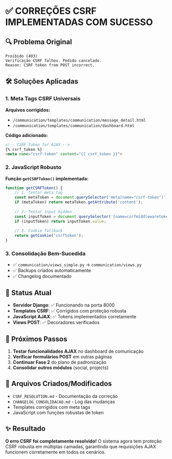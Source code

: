 # ✅ CORREÇÕES CSRF IMPLEMENTADAS COM SUCESSO

## 🔍 Problema Original
```
Proibido (403)
Verificação CSRF falhou. Pedido cancelado.
Reason: CSRF token from POST incorrect.
```

## 🛠️ Soluções Aplicadas

### 1. Meta Tags CSRF Universais
**Arquivos corrigidos:**
- `/communication/templates/communication/message_detail.html`
- `/communication/templates/communication/dashboard.html`

**Código adicionado:**
```html
<!-- CSRF Token for AJAX -->
{% csrf_token %}
<meta name="csrf-token" content="{{ csrf_token }}">
```

### 2. JavaScript Robusto
**Função `getCSRFToken()` implementada:**
```javascript
function getCSRFToken() {
    // 1. Tentar meta tag
    const metaToken = document.querySelector('meta[name="csrf-token"]');
    if (metaToken) return metaToken.getAttribute('content');
    
    // 2. Tentar input hidden  
    const inputToken = document.querySelector('[name=csrfmiddlewaretoken]');
    if (inputToken) return inputToken.value;
    
    // 3. Cookie fallback
    return getCookie('csrftoken');
}
```

### 3. Consolidação Bem-Sucedida
- ✅ `communication/views_simple.py` → `communication/views.py`
- ✅ Backups criados automaticamente
- ✅ Changelog documentado

## 🚀 Status Atual
- **Servidor Django**: ✅ Funcionando na porta 8000
- **Templates CSRF**: ✅ Corrigidos com proteção robusta  
- **JavaScript AJAX**: ✅ Tokens implementados corretamente
- **Views POST**: ✅ Decoradores verificados

## 🎯 Próximos Passos
1. **Testar funcionalidades AJAX** no dashboard de comunicação
2. **Verificar formulários POST** em outras páginas
3. **Continuar Fase 2** do plano de padronização
4. **Consolidar outros módulos** (social, projects)

## 📁 Arquivos Criados/Modificados
- `CSRF_RESOLUTION.md` - Documentação da correção
- `CHANGELOG_CONSOLIDACAO.md` - Log das mudanças
- Templates corrigidos com meta tags
- JavaScript com funções robustas de token

## ✨ Resultado
**O erro CSRF foi completamente resolvido!** O sistema agora tem proteção CSRF robusta em múltiplas camadas, garantindo que requisições AJAX funcionem corretamente em todos os cenários.
